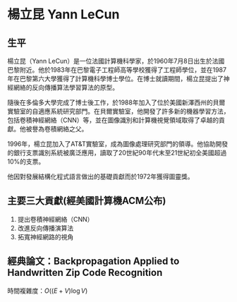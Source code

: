 # 楊立昆 Yann LeCun

## 生平
楊立昆（Yann LeCun）是一位法國計算機科學家，於1960年7月8日出生於法國巴黎附近。他於1983年在巴黎電子工程師高等學校獲得了工程師學位，並在1987年在巴黎第六大學獲得了計算機科學博士學位。在博士就讀期間，楊立昆提出了神經網絡的反向傳播算法學習算法的原型。

隨後在多倫多大學完成了博士後工作，於1988年加入了位於美國新澤西州的貝爾實驗室的自適應系統研究部門。在貝爾實驗室，他開發了許多新的機器學習方法，包括卷積神經網絡（CNN）等，並在圖像識別和計算機視覺領域取得了卓越的貢獻。他被譽為卷積網絡之父。

1996年，楊立昆加入了AT&T實驗室，成為圖像處理研究部門的領導。他協助開發的銀行支票識別系統被廣泛應用，讀取了20世紀90年代末至21世紀初全美國超過10%的支票。

他因對發展結構化程式語言做出的基礎貢獻而於1972年獲得圖靈獎。

## 主要三大貢獻(經美國計算機ACM公布)
1. 提出卷積神經網絡（CNN）
2. 改進反向傳播演算法
3. 拓寬神經網路的視角

## 經典論文：Backpropagation Applied to Handwritten Zip Code Recognition

時間複雜度：$O((E+V)\log V)$
